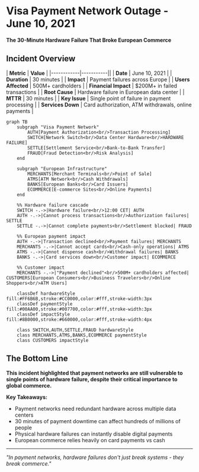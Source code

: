 # Visa Payment Network Outage - June 10, 2021

**The 30-Minute Hardware Failure That Broke European Commerce**

## Incident Overview

| **Metric** | **Value** |
|------------|-----------||
| **Date** | June 10, 2021 |
| **Duration** | 30 minutes |
| **Impact** | Payment failures across Europe |
| **Users Affected** | 500M+ cardholders |
| **Financial Impact** | $200M+ in failed transactions |
| **Root Cause** | Hardware failure in European data center |
| **MTTR** | 30 minutes |
| **Key Issue** | Single point of failure in payment processing |
| **Services Down** | Card authorization, ATM withdrawals, online payments |

```mermaid
graph TB
    subgraph "Visa Payment Network"
        AUTH[Payment Authorization<br/>Transaction Processing]
        SWITCH[Network Switch<br/>Data Center Hardware<br/>HARDWARE FAILURE]
        SETTLE[Settlement Service<br/>Bank-to-Bank Transfer]
        FRAUD[Fraud Detection<br/>Risk Analysis]
    end

    subgraph "European Infrastructure"
        MERCHANTS[Merchant Terminals<br/>Point of Sale]
        ATMS[ATM Network<br/>Cash Withdrawals]
        BANKS[European Banks<br/>Card Issuers]
        ECOMMERCE[E-commerce Sites<br/>Online Payments]
    end

    %% Hardware failure cascade
    SWITCH -.->|Hardware failure<br/>12:00 CET| AUTH
    AUTH -.->|Cannot process transactions<br/>Authorization failures| SETTLE
    SETTLE -.->|Cannot complete payments<br/>Settlement blocked| FRAUD

    %% European payment impact
    AUTH -.->|Transaction declined<br/>Payment failures| MERCHANTS
    MERCHANTS -.->|Cannot accept cards<br/>Cash-only operations| ATMS
    ATMS -.->|Cannot dispense cash<br/>Withdrawal failures| BANKS
    BANKS -.->|Card services down<br/>Customer impact| ECOMMERCE

    %% Customer impact
    MERCHANTS -.->|"Payment declined"<br/>500M+ cardholders affected| CUSTOMERS[European Consumers<br/>Business Travelers<br/>Online Shoppers<br/>ATM Users]

    classDef hardwareStyle fill:#FF6B6B,stroke:#CC0000,color:#fff,stroke-width:3px
    classDef paymentStyle fill:#00AA00,stroke:#007700,color:#fff,stroke-width:3px
    classDef impactStyle fill:#8B0000,stroke:#660000,color:#fff,stroke-width:4px

    class SWITCH,AUTH,SETTLE,FRAUD hardwareStyle
    class MERCHANTS,ATMS,BANKS,ECOMMERCE paymentStyle
    class CUSTOMERS impactStyle
```

## The Bottom Line

**This incident highlighted that payment networks are still vulnerable to single points of hardware failure, despite their critical importance to global commerce.**

**Key Takeaways:**
- Payment networks need redundant hardware across multiple data centers
- 30 minutes of payment downtime can affect hundreds of millions of people
- Physical hardware failures can instantly disable digital payments
- European commerce relies heavily on card payments vs cash

---

*"In payment networks, hardware failures don't just break systems - they break commerce."*